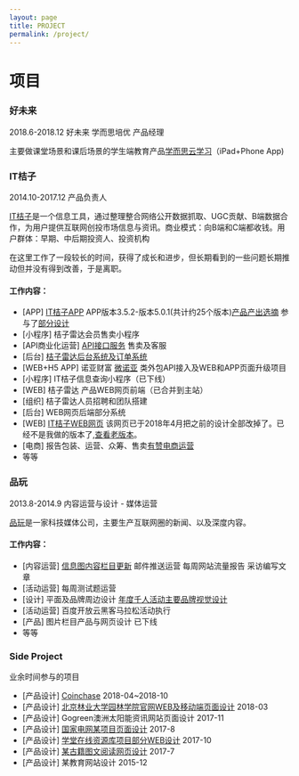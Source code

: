 ```yaml
---
layout: page
title: PROJECT
permalink: /project/
---
```


# 项目
### 好未来  
2018.6-2018.12 好未来 学而思培优 产品经理

主要做课堂场景和课后场景的学生端教育产品[学而思云学习](https://itunes.apple.com/cn/app/id1327715695)（iPad+Phone App)


### IT桔子
2014.10-2017.12 产品负责人

[IT桔子](https://www.itjuzi.com/)是一个信息工具，通过整理整合网络公开数据抓取、UGC贡献、B端数据合作，为用户提供互联网创投市场信息与资讯。商业模式：向B端和C端都收钱。用户群体：早期、中后期投资人、投资机构

在这里工作了一段较长的时间，获得了成长和进步，但长期看到的一些问题长期推动但并没有得到改善，于是离职。

#### 工作内容：
* [APP] [IT桔子APP](https://itunes.apple.com/cn/app/id915709839) APP版本3.5.2-版本5.0.1(共计约25个版本)[产品产出选摘](https://ruolan.github.io/product/itjuzi-app-part.html/) 参与了[部分设计](https://ruolan.github.io/design/2017/09/10/itjuzi-app-design.html/)
* [小程序] 桔子雷达会员售卖小程序
* [API商业化运营] [API接口服务](https://www.itjuzi.com/api/) 售卖及客服
* [后台] [桔子雷达后台系统及订单系统](https://ruolan.github.io/product/itjuzi-radar-manage-system.html/)
* [WEB+H5 APP] 诺亚财富 [微诺亚](https://itunes.apple.com/cn/app/id700524268) 类外包API接入及WEB和APP页面升级项目
* [小程序] IT桔子信息查询小程序（已下线）
* [WEB] 桔子雷达 产品WEB网页前端（已合并到主站）
* [组织] 桔子雷达人员招聘和团队搭建
* [后台] WEB网页后端部分系统
* [WEB] [IT桔子WEB网页](https://www.itjuzi.com/) 该网页已于2018年4月把之前的设计全部改掉了。已经不是我做的版本了,[查看老版本](https://ruolan.github.io/design/2015/11/10/itjuzi-website-design.html/)。
* [电商] 报告包装、运营、众筹、售卖[有赞电商运营](https://h5.youzan.com/v2/showcase/homepage?alias=1aq9ufeen)
* 等等


### 品玩
2013.8-2014.9 内容运营与设计 - 媒体运营

[品玩](http://www.pingwest.com/)是一家科技媒体公司，主要生产互联网圈的新闻、以及深度内容。

#### 工作内容：

* [内容运营] [信息图内容栏目更新](http://www.pingwest.com/?s=pingraphic) 邮件推送运营 每周网站流量报告 采访编写文章
* [活动运营] 每周测试题运营
* [设计] 平面及品牌周边设计 [年度千人活动主要品牌视觉设计](http://sync2013bj.pingwest.com/)
* [活动运营] 百度开放云黑客马拉松活动执行
* [产品] 图片栏目产品与网页设计 已下线
* 等等


### Side Project

业余时间参与的项目

* [产品设计] [Coinchase](https://coinchase.com/) 2018-04~2018-10
* [产品设计] [北京林业大学园林学院官网WEB及移动端页面设计](https://ruolan.github.io/design/2018/03/26/beijing-forestry-university-la-school-website-design.hmtl/) 2018-03
* [产品设计] Gogreen澳洲太阳能资讯网站页面设计 2017-11
* [产品设计] [国家电网某项目页面设计](https://ruolan.github.io/design/2017/08/10/national-grid-app.html/)  2017-8
* [产品设计] [学堂在线资源库项目部分WEB设计](https://ruolan.github.io/design/2017/10/10/xuetangx-mooc-website-design.html/) 2017-10
* [产品设计] [某古籍图文阅读网页设计](https://ruolan.github.io/design/2017/07/10/book-reading-website-design.html/) 2017-7
* [产品设计] 某教育网站设计 2015-12
